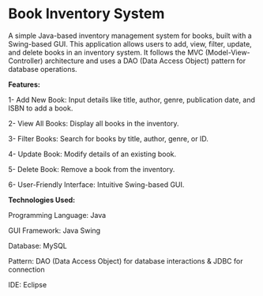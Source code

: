 # Book Inventory System

A simple Java-based inventory management system for books, built with a Swing-based GUI. This application allows users to add, view, filter, update, and delete books in an inventory system. It follows the MVC (Model-View-Controller) architecture and uses a DAO (Data Access Object) pattern for database operations.


**Features:**

1- Add New Book: Input details like title, author, genre, publication date, and ISBN to add a book.

2- View All Books: Display all books in the inventory.

3- Filter Books: Search for books by title, author, genre, or ID.

4- Update Book: Modify details of an existing book.

5- Delete Book: Remove a book from the inventory.

6- User-Friendly Interface: Intuitive Swing-based GUI.


**Technologies Used:**

Programming Language: Java

GUI Framework: Java Swing

Database: MySQL

Pattern: DAO (Data Access Object) for database interactions & JDBC for connection

IDE:  Eclipse 
